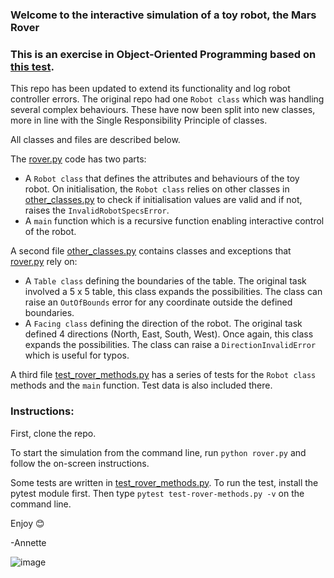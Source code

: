 ### Welcome to the interactive simulation of a toy robot, the Mars Rover
### This is an exercise in Object-Oriented Programming based on [this test]('https://joneaves.wordpress.com/2014/07/21/toy-robot-coding-test/').

This repo has been updated to extend its functionality and log robot controller errors. The original repo had one `Robot class` which was handling several complex behaviours. These have now been split into new classes, more in line with the Single Responsibility Principle of classes. 

All classes and files are described below. 

The <ins>rover.py</ins> code has two parts:
- A `Robot class` that defines the attributes and behaviours of the toy robot. On initialisation, the `Robot class` relies on other classes in <ins>other_classes.py</ins> to check if initialisation values are valid and if not, raises the `InvalidRobotSpecsError`.
- A `main` function which is a recursive function enabling interactive control of the robot.

A second file <ins>other_classes.py</ins> contains classes and exceptions that <ins>rover.py</ins> rely on:
- A `Table class` defining the boundaries of the table. The original task involved a 5 x 5 table, this class expands the possibilities. The class can raise an `OutOfBounds` error for any coordinate outside the defined boundaries.
- A `Facing class` defining the direction of the robot. The original task defined 4 directions (North, East, South, West). Once again, this class expands the possibilities. The class can raise a `DirectionInvalidError` which is useful for typos. 

A third file <ins>test_rover_methods.py</ins> has a series of tests for the `Robot class` methods and the `main` function. Test data is also included there. 

### Instructions:
First, clone the repo.

To start the simulation from the command line, run `python rover.py` and follow the on-screen instructions.

Some tests are written in  <ins>test_rover_methods.py</ins>. To run the test, install the pytest module first. Then type `pytest test-rover-methods.py -v` on the command line.

Enjoy 😊

-Annette

![image](https://github.com/user-attachments/assets/6cab5626-eb6c-4627-884d-13a2ae801e07)


